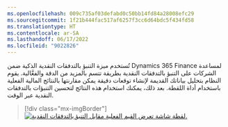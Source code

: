 ```yaml
---
ms.openlocfilehash: 009c735af03defabd0c50bb14fd84a28008efc29
ms.sourcegitcommit: 1f21b444fac517af6257f3cc6d64bdc5f434fd58
ms.translationtype: HT
ms.contentlocale: ar-SA
ms.lasthandoff: 06/17/2022
ms.locfileid: "9022826"
---
```

تُستخدم ميزة التنبؤ بالتدفقات النقدية الذكية ضمن Dynamics 365 Finance لمساعدة الشركات على التنبؤ بالتدفقات النقدية بطريقة تتسم بالمزيد من الدقة والفعَّالية.  يقوم النظام بتحليل بياناتك القديمة لإنشاء توقعات دقيقة يمكن مقارنتها بالنتائج المالية الفعلية باستخدام أداة اللقطة.  بعد ذلك، يمكنك استخدام هذه النتائج لتحسين التنبؤات بالتدفقات النقدية عبر الوقت. 

> [!div class="mx-imgBorder"]
> [![لقطة شاشة تعرض القيم الفعلية مقابل التنبؤ بالتدفقات النقدية.](../media/actuals-vs-cashflow-forecast.png)](../media/actuals-vs-cashflow-forecast.png#lightbox)
